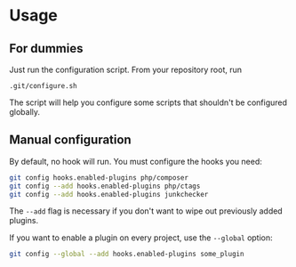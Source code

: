 # Usage

## For dummies

Just run the configuration script. From your repository root, run

    .git/configure.sh

The script will help you configure some scripts that shouldn't be configured globally.

## Manual configuration

By default, no hook will run. You must configure the hooks you need:

```sh
git config hooks.enabled-plugins php/composer
git config --add hooks.enabled-plugins php/ctags
git config --add hooks.enabled-plugins junkchecker
```

The `--add` flag is necessary if you don't want to wipe out previously added
plugins.

If you want to enable a plugin on every project, use the `--global` option:

```sh
git config --global --add hooks.enabled-plugins some_plugin
```
